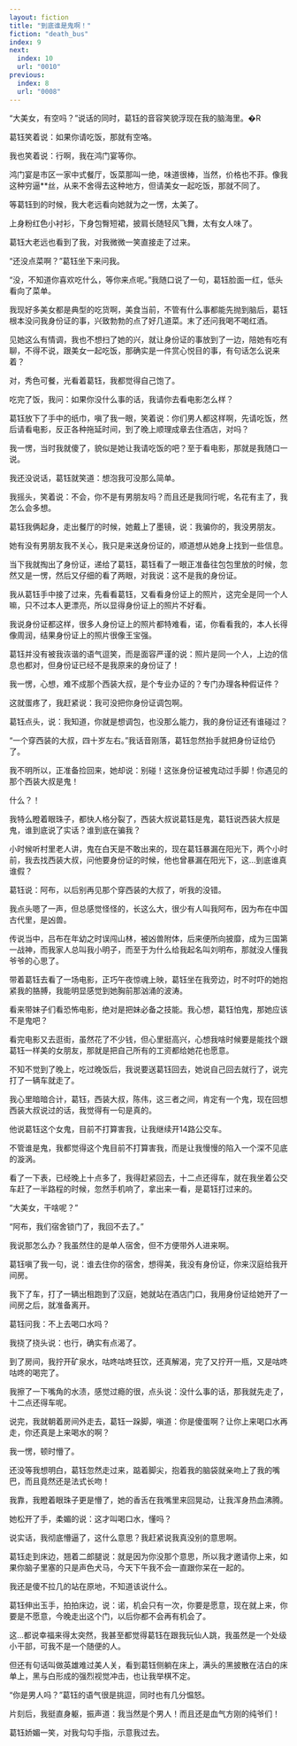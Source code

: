 ```yaml
---
layout: fiction
title: "到底谁是鬼啊！"
fiction: "death_bus"
index: 9
next:
  index: 10
  url: "0010"
previous:
  index: 8
  url: "0008"
---
```

“大美女，有空吗？”说话的同时，葛钰的音容笑貌浮现在我的脑海里。�R

葛钰笑着说：如果你请吃饭，那就有空咯。

我也笑着说：行啊，我在鸿门宴等你。

鸿门宴是市区一家中式餐厅，饭菜那叫一绝，味道很棒，当然，价格也不菲。像我这种穷逼**丝，从来不舍得去这种地方，但请美女一起吃饭，那就不同了。

等葛钰到的时候，我大老远看向她就为之一愣，太美了。

上身粉红色小衬衫，下身包臀短裙，披肩长随轻风飞舞，太有女人味了。

葛钰大老远也看到了我，对我微微一笑直接走了过来。

“还没点菜啊？”葛钰坐下来问我。

“没，不知道你喜欢吃什么，等你来点呢。”我随口说了一句，葛钰脸面一红，低头看向了菜单。

我现好多美女都是典型的吃货啊，美食当前，不管有什么事都能先抛到脑后，葛钰根本没问我身份证的事，兴致勃勃的点了好几道菜。末了还问我喝不喝红酒。

见她这么有情调，我也不想扫了她的兴，就让身份证的事放到了一边，陪她有吃有聊，不得不说，跟美女一起吃饭，那确实是一件赏心悦目的事，有句话怎么说来着？

对，秀色可餐，光看着葛钰，我都觉得自己饱了。

吃完了饭，我问：如果你没什么事的话，我请你去看电影怎么样？

葛钰放下了手中的纸巾，嗔了我一眼，笑着说：你们男人都这样啊，先请吃饭，然后请看电影，反正各种拖延时间，到了晚上顺理成章去住酒店，对吗？

我一愣，当时我就傻了，貌似是她让我请吃饭的吧？至于看电影，那就是我随口一说。

我还没说话，葛钰就笑道：想泡我可没那么简单。

我摇头，笑着说：不会，你不是有男朋友吗？而且还是我同行呢，名花有主了，我怎么会多想。

葛钰我俩起身，走出餐厅的时候，她戴上了墨镜，说：我骗你的，我没男朋友。

她有没有男朋友我不关心，我只是来送身份证的，顺道想从她身上找到一些信息。

当下我就掏出了身份证，递给了葛钰，葛钰看了一眼正准备往包包里放的时候，忽然又是一愣，然后又仔细的看了两眼，对我说：这不是我的身份证。

我从葛钰手中接了过来，先看看葛钰，又看看身份证上的照片，这完全是同一个人嘛，只不过本人更漂亮，所以显得身份证上的照片不好看。

我说身份证都这样，很多人身份证上的照片都特难看，诺，你看看我的，本人长得像周润，结果身份证上的照片很像王宝强。

葛钰并没有被我诙谐的语气逗笑，而是面容严谨的说：照片是同一个人，上边的信息也都对，但身份证已经不是我原来的身份证了！

我一愣，心想，难不成那个西装大叔，是个专业办证的？专门办理各种假证件？

这就蛋疼了，我赶紧说：我可没把你身份证调包啊。

葛钰点头，说：我知道，你就是想调包，也没那么能力，我的身份证还有谁碰过？

“一个穿西装的大叔，四十岁左右。”我话音刚落，葛钰忽然抬手就把身份证给仍了。

我不明所以，正准备捡回来，她却说：别碰！这张身份证被鬼动过手脚！你遇见的那个西装大叔是鬼！

什么？！

我特么瞪着眼珠子，都快人格分裂了，西装大叔说葛钰是鬼，葛钰说西装大叔是鬼，谁到底说了实话？谁到底在骗我？

小时候听村里老人讲，鬼在白天是不敢出来的，现在葛钰暴漏在阳光下，两个小时前，我去找西装大叔，问他要身份证的时候，他也曾暴漏在阳光下，这...到底谁真谁假？

葛钰说：阿布，以后别再见那个穿西装的大叔了，听我的没错。

我点头嗯了一声，但总感觉怪怪的，长这么大，很少有人叫我阿布，因为布在中国古代里，是凶兽。

传说当中，吕布在年幼之时误闯山林，被凶兽附体，后来便所向披靡，成为三国第一战神，而我家人总叫我小明子，而至于为什么给我起名叫刘明布，那就没人懂我爷爷的心思了。

带着葛钰去看了一场电影，正巧午夜惊魂上映，葛钰坐在我旁边，时不时吓的她抱紧我的胳膊，我能明显感觉到她胸前那汹涌的波涛。

看来带妹子们看恐怖电影，绝对是把妹必备之技能。我心想，葛钰怕鬼，那她应该不是鬼吧？

看完电影又去逛街，虽然花了不少钱，但心里挺高兴，心想我啥时候要是能找个跟葛钰一样美的女朋友，那就是把自己所有的工资都给她花也愿意。

不知不觉到了晚上，吃过晚饭后，我说要送葛钰回去，她说自己回去就行了，说完打了一辆车就走了。

我心里暗暗合计，葛钰，西装大叔，陈伟，这三者之间，肯定有一个鬼，现在回想西装大叔说过的话，我觉得有一句是真的。

他说葛钰这个女鬼，目前不打算害我，让我继续开14路公交车。

不管谁是鬼，我都觉得这个鬼目前不打算害我，而是让我慢慢的陷入一个深不见底的漩涡。

看了一下表，已经晚上十点多了，我得赶紧回去，十二点还得车，就在我坐着公交车赶了一半路程的时候，忽然手机响了，拿出来一看，是葛钰打过来的。

“大美女，干啥呢？”

“阿布，我们宿舍锁门了，我回不去了。”

我说那怎么办？我虽然住的是单人宿舍，但不方便带外人进来啊。

葛钰嗔了我一句，说：谁去住你的宿舍，想得美，我没有身份证，你来汉庭给我开间房。

我下了车，打了一辆出租跑到了汉庭，她就站在酒店门口，我用身份证给她开了一间房之后，就准备离开。

葛钰问我：不上去喝口水吗？

我挠了挠头说：也行，确实有点渴了。

到了房间，我拧开矿泉水，咕咚咕咚狂饮，还真解渴，完了又拧开一瓶，又是咕咚咕咚的喝完了。

我擦了一下嘴角的水渍，感觉过瘾的很，点头说：没什么事的话，那我就先走了，十二点还得车呢。

说完，我就朝着房间外走去，葛钰一跺脚，嗔道：你是傻蛋啊？让你上来喝口水再走，你还真是上来喝水的啊？

我一愣，顿时懵了。

还没等我想明白，葛钰忽然走过来，踮着脚尖，抱着我的脑袋就亲吻上了我的嘴巴，而且竟然还是法式长吻！

我靠，我瞪着眼珠子更是懵了，她的香舌在我嘴里来回晃动，让我浑身热血沸腾。

她松开了手，柔媚的说：这才叫喝口水，懂吗？

说实话，我彻底懵逼了，这什么意思？我赶紧说我真没别的意思啊。

葛钰走到床边，翘着二郎腿说：就是因为你没那个意思，所以我才邀请你上来，如果你脑子里塞的只是声色犬马，今天下午我不会一直跟你呆在一起的。

我还是傻不拉几的站在原地，不知道该说什么。

葛钰伸出玉手，拍拍床边，说：诺，机会只有一次，你要是愿意，现在就上来，你要是不愿意，今晚走出这个门，以后你都不会再有机会了。

这...都说幸福来得太突然，我甚至都觉得葛钰在跟我玩仙人跳，我虽然是一个处级小干部，可我不是一个随便的人。

但还有句话叫做英雄难过美人关，看到葛钰侧躺在床上，满头的黑披散在洁白的床单上，黑与白形成的强烈视觉冲击，也让我举棋不定。

“你是男人吗？”葛钰的语气很是挑逗，同时也有几分愠怒。

片刻后，我挺直身躯，振声道：我当然是个男人！而且还是血气方刚的纯爷们！

葛钰娇媚一笑，对我勾勾手指，示意我过去。
